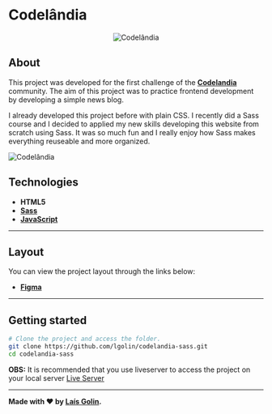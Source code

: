 # Codelândia

<p align="center">
	<img src="https://i.imgur.com/RjUNlyv.png" alt="Codelândia" title="Codelândia">
</p>

## About

This project was developed for the first challenge of the **[Codelandia](https://discord.com/invite/QevDJqCzaY)** community. The aim of this project was to practice frontend development by developing a simple news blog.

I already developed this project before with plain CSS. I recently did a Sass course and I decided to applied my new skills developing this website from scratch using Sass. It was so much fun and I really enjoy how Sass makes everything reuseable and more organized.

<!-- ## ![](img/image.gif) -->

<img src="https://i.imgur.com/arrOet6.png" alt="Codelândia" title="Codelândia">

## Technologies

- **HTML5**
- **[Sass](https://sass-lang.com/)**
- **[JavaScript](https://www.javascript.com/)**

---

## Layout

You can view the project layout through the links below:

- **[Figma](https://www.figma.com/file/Yb9IBH56g7T1hdIyZ3BMNO/Codel%C3%A2ndia-Desafios?node-id=0%3A1)**<br>

---

## Getting started

```bash
# Clone the project and access the folder.
git clone https://github.com/lgolin/codelandia-sass.git
cd codelandia-sass
```

**OBS:** It is recommended that you use liveserver to access the project on your local server [Live Server](https://marketplace.visualstudio.com/items?itemName=ritwickdey.LiveServer)

---

**Made with ❤ by [Laís Golin](https://github.com/lgolin/).**
